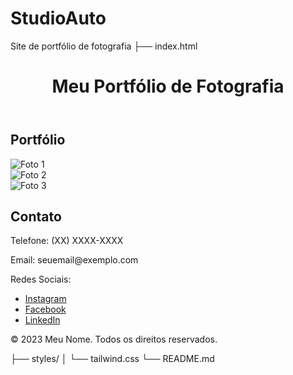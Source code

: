 # StudioAuto
Site de portfólio de fotografia
├── index.html
<!DOCTYPE html>
<html lang="pt-BR">
<head>
    <meta charset="UTF-8">
    <meta name="viewport" content="width=device-width, initial-scale=1.0">
    <title>Portfólio de Fotografia</title>
    <link href="https://cdn.jsdelivr.net/npm/tailwindcss@2.2.19/dist/tailwind.min.css" rel="stylesheet">
</head>
<body class="bg-gray-100 text-gray-900">
    <header class="bg-white shadow">
        <div class="container mx-auto px-4 py-6">
            <h1 class="text-3xl font-bold">Meu Portfólio de Fotografia</h1>
        </div>
    </header>
    <main class="container mx-auto px-4 py-6">
        <section id="portfolio">
            <h2 class="text-2xl font-semibold mb-4">Portfólio</h2>
            <div class="grid grid-cols-1 md:grid-cols-2 lg:grid-cols-3 gap-6">
                <!-- Adicione suas fotos aqui -->
                <div class="bg-white shadow rounded overflow-hidden">
                    <img src="foto1.jpg" alt="Foto 1" class="w-full h-48 object-cover">
                </div>
                <div class="bg-white shadow rounded overflow-hidden">
                    <img src="foto2.jpg" alt="Foto 2" class="w-full h-48 object-cover">
                </div>
                <div class="bg-white shadow rounded overflow-hidden">
                    <img src="foto3.jpg" alt="Foto 3" class="w-full h-48 object-cover">
                </div>
            </div>
        </section>
        <section id="contato" class="mt-12">
            <h2 class="text-2xl font-semibold mb-4">Contato</h2>
            <p>Telefone: (XX) XXXX-XXXX</p>
            <p>Email: seuemail@exemplo.com</p>
            <p>Redes Sociais:</p>
            <ul>
                <li><a href="https://www.instagram.com/seuperfil" class="text-blue-500">Instagram</a></li>
                <li><a href="https://www.facebook.com/seuperfil" class="text-blue-500">Facebook</a></li>
                <li><a href="https://www.linkedin.com/in/seuperfil" class="text-blue-500">LinkedIn</a></li>
            </ul>
        </section>
    </main>
    <footer class="bg-white shadow mt-12">
        <div class="container mx-auto px-4 py-6">
            <p>&copy; 2023 Meu Nome. Todos os direitos reservados.</p>
        </div>
    </footer>
</body>
</html>
├── styles/
│   └── tailwind.css
└── README.md
